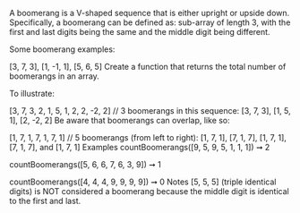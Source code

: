 A boomerang is a V-shaped sequence that is either upright or upside down. Specifically, a boomerang can be defined as: sub-array of length 3, with the first and last digits being the same and the middle digit being different.

Some boomerang examples:

[3, 7, 3], [1, -1, 1], [5, 6, 5]
Create a function that returns the total number of boomerangs in an array.

To illustrate:

[3, 7, 3, 2, 1, 5, 1, 2, 2, -2, 2]
// 3 boomerangs in this sequence:  [3, 7, 3], [1, 5, 1], [2, -2, 2]
Be aware that boomerangs can overlap, like so:

[1, 7, 1, 7, 1, 7, 1]
// 5 boomerangs (from left to right): [1, 7, 1], [7, 1, 7], [1, 7, 1], [7, 1, 7], and [1, 7, 1]
Examples
countBoomerangs([9, 5, 9, 5, 1, 1, 1]) ➞ 2

countBoomerangs([5, 6, 6, 7, 6, 3, 9]) ➞ 1

countBoomerangs([4, 4, 4, 9, 9, 9, 9]) ➞ 0
Notes
[5, 5, 5] (triple identical digits) is NOT considered a boomerang because the middle digit is identical to the first and last.